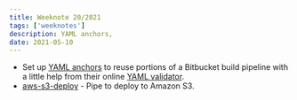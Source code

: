 ```yaml
---
title: Weeknote 20/2021
tags: ['weeknotes']
description: YAML anchors, 
date: 2021-05-10
---
```

- Set up [YAML anchors](https://support.atlassian.com/bitbucket-cloud/docs/yaml-anchors/) to reuse portions of a Bitbucket build pipeline with a little help from their online [YAML validator](https://bitbucket-pipelines.prod.public.atl-paas.net/validator). 
- [aws-s3-deploy](https://bitbucket.org/atlassian/aws-s3-deploy/src/master/) - Pipe to deploy to Amazon S3.